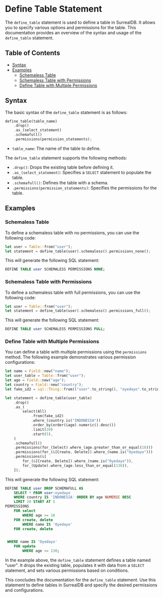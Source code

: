 # Define Table Statement

The `define_table` statement is used to define a table in SurrealDB. It allows you to specify various options and permissions for the table. This documentation provides an overview of the syntax and usage of the `define_table` statement.

## Table of Contents

- [Syntax](#syntax)
- [Examples](#examples)
  - [Schemaless Table](#schemaless-table)
  - [Schemaless Table with Permissions](#schemaless-table-with-permissions)
  - [Define Table with Multiple Permissions](#define-table-with-multiple-permissions)

## Syntax

The basic syntax of the `define_table` statement is as follows:

```rust
define_table(table_name)
    .drop()
    .as_(select_statement)
    .schemafull()
    .permissions(permission_statements);
```

- `table_name`: The name of the table to define.

The `define_table` statement supports the following methods:

- `.drop()`: Drops the existing table before defining it.
- `.as_(select_statement)`: Specifies a `SELECT` statement to populate the table.
- `.schemafull()`: Defines the table with a schema.
- `.permissions(permission_statements)`: Specifies the permissions for the table.

## Examples

### Schemaless Table

To define a schemaless table with no permissions, you can use the following code:

```rust
let user = Table::from("user");
let statement = define_table(user).schemaless().permissions_none();
```

This will generate the following SQL statement:

```sql
DEFINE TABLE user SCHEMALESS PERMISSIONS NONE;
```

### Schemaless Table with Permissions

To define a schemaless table with full permissions, you can use the following code:

```rust
let user = Table::from("user");
let statement = define_table(user).schemaless().permissions_full();
```

This will generate the following SQL statement:

```sql
DEFINE TABLE user SCHEMALESS PERMISSIONS FULL;
```

### Define Table with Multiple Permissions

You can define a table with multiple permissions using the `permissions` method. The following example demonstrates various permission configurations:

```rust
let name = Field::new("name");
let user_table = Table::from("user");
let age = Field::new("age");
let country = Field::new("country");
let fake_id2 = sql::Thing::from(("user".to_string(), "oyedayo".to_string()));

let statement = define_table(user_table)
    .drop()
    .as_(
        select(All)
            .from(fake_id2)
            .where_(country.is("INDONESIA"))
            .order_by(order(&age).numeric().desc())
            .limit(20)
            .start(5),
    )
    .schemafull()
    .permissions(for_(Select).where_(age.greater_than_or_equal(18)))
    .permissions(for_(&[Create, Delete]).where_(name.is("Oyedayo")))
    .permissions(&[
        for_(&[Create, Delete]).where_(name.is("Oyedayo")),
        for_(Update).where_(age.less_than_or_equal(130)),
    ]);
```

This will generate the following SQL statement:

```sql
DEFINE TABLE user DROP SCHEMAFULL AS
    SELECT * FROM user:oyedayo
    WHERE country IS 'INDONESIA' ORDER BY age NUMERIC DESC
    LIMIT 20 START AT 5
PERMISSIONS
    FOR select
        WHERE age >= 18
    FOR create, delete
        WHERE name IS 'Oyedayo'
    FOR create, delete


 WHERE name IS 'Oyedayo'
    FOR update
        WHERE age <= 130;
```

In the example above, the `define_table` statement defines a table named "user". It drops the existing table, populates it with data from a `SELECT` statement, and sets various permissions based on conditions.

This concludes the documentation for the `define_table` statement. Use this statement to define tables in SurrealDB and specify the desired permissions and configurations.

